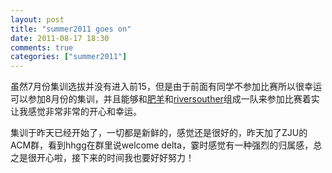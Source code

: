 ```yaml
---
layout: post
title: "summer2011 goes on"
date: 2011-08-17 18:30
comments: true
categories: ["summer2011"]
---
```


虽然7月份集训选拔并没有进入前15，但是由于前面有同学不参加比赛所以很幸运可以参加8月份的集训，并且能够和[肥羊](http://hi.baidu.com/sheep_finalfreedom)和[riversouther](http://hi.baidu.com/riversouthers)组成一队来参加比赛着实让我感觉非常非常的开心和幸运。

集训于昨天已经开始了，一切都是新鲜的，感觉还是很好的，昨天加了ZJU的ACM群，看到hhgg在群里说welcome delta，霎时感觉有一种强烈的归属感，总之是很开心啦，接下来的时间我也要好好努力！
